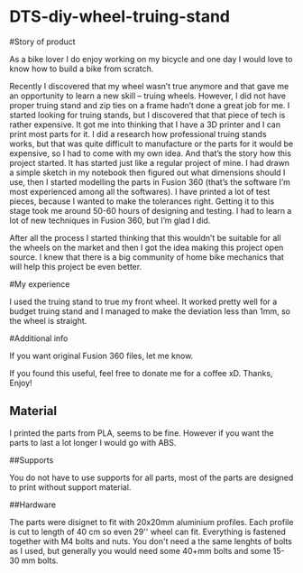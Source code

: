 # DTS-diy-wheel-truing-stand

#Story of product

As a bike lover I do enjoy working on my bicycle and one day I would love to know how to build a bike from scratch.

Recently I discovered that my wheel wasn’t true anymore and that gave me an opportunity to learn a new skill – truing wheels. However, I did not have proper truing stand and zip ties on a frame hadn’t done a great job for me. I started looking for truing stands, but I discovered that that piece of tech is rather expensive. It got me into thinking that I have a 3D printer and I can print most parts for it. I did a research how professional truing stands works, but that was quite difficult to manufacture or the parts for it would be expensive, so I had to come with my own idea. And that’s the story how this project started.
It has started just like a regular project of mine. I had drawn a simple sketch in my notebook then figured out what dimensions should I use, then I started modelling the parts in Fusion 360 (that’s the software I’m most experienced among all the softwares). I have printed a lot of test pieces, because I wanted to make the tolerances right. Getting it to this stage took me around 50-60 hours of designing and testing. I had to learn a lot of new techniques in Fusion 360, but I’m glad I did.

After all the process I started thinking that this wouldn’t be suitable for all the wheels on the market and then I got the idea making this project open source. I knew that there is a big community of home bike mechanics that will help this project be even better.

#My experience

I used the truing stand to true my front wheel. It worked pretty well for a budget truing stand and I managed to make the deviation less than 1mm, so the wheel is straight.

#Additional info

If you want original Fusion 360 files, let me know.


If you found this useful, feel free to donate me for a coffee xD.
Thanks, Enjoy!

<h2>Material</h2>

I printed the parts from PLA, seems to be fine. However if you want the parts to last a lot longer I would go with ABS.

##Supports
 
You do not have to use supports for all parts, most of the parts are designed to print without support material.

##Hardware

The parts were disignet to fit with 20x20mm aluminium profiles. Each profile is cut to length of 40 cm so even 29'' wheel can fit. Everything is fastened together with M4 bolts and nuts. You don't need a the same lenghts of bolts as I used, but generally you would need some 40+mm bolts and some 15-30 mm bolts. 
